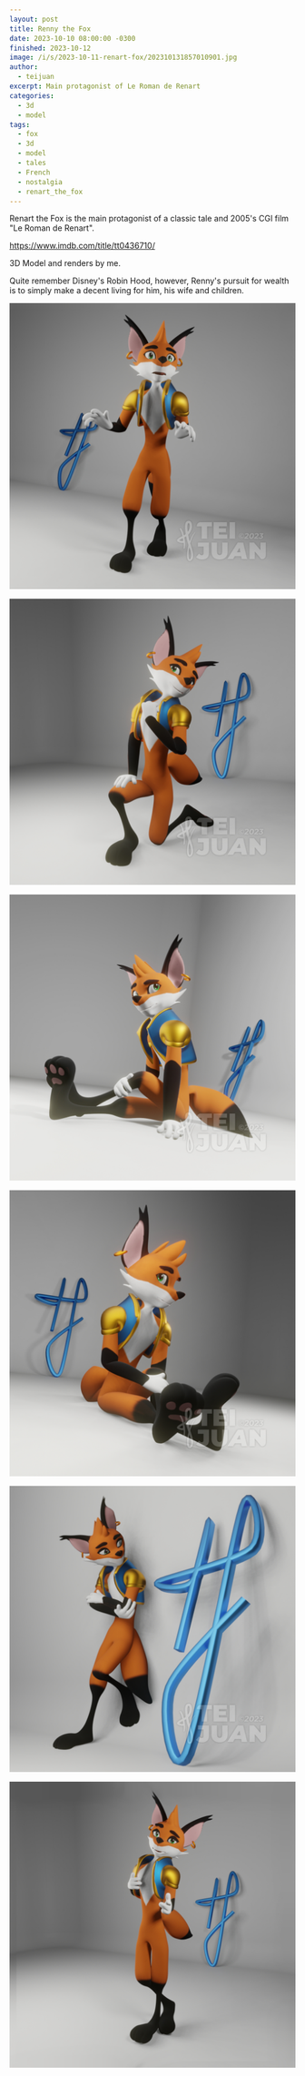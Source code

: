 ```yaml
---
layout: post
title: Renny the Fox
date: 2023-10-10 08:00:00 -0300
finished: 2023-10-12
image: /i/s/2023-10-11-renart-fox/202310131857010901.jpg
author:
  - teijuan
excerpt: Main protagonist of Le Roman de Renart
categories:
  - 3d
  - model
tags:
  - fox
  - 3d
  - model
  - tales
  - French
  - nostalgia
  - renart_the_fox
---
```


Renart the Fox is the main protagonist of a classic tale and 2005's CGI film "Le Roman de Renart".

https://www.imdb.com/title/tt0436710/

3D Model and renders by me.

Quite remember Disney's Robin Hood, however, Renny's pursuit for wealth is to simply make a decent living for him, his wife and children.

![](/i/s//2023-10-11-renart-fox/202310131857041520.jpg)

![](/i/s//2023-10-11-renart-fox/202310131857070430.jpg)

![](/i/s//2023-10-11-renart-fox/202310131857114318.jpg)

![](/i/s//2023-10-11-renart-fox/202310131857147151.jpg)

![](/i/s//2023-10-11-renart-fox/202310131857501068.jpg)

![](/i/s//2023-10-11-renart-fox/202310131918097033.jpg)
